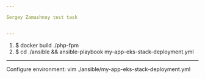 ```yaml
---

Sergey Zamashnoy test task


---
```



1. $ docker build ./php-fpm
2. $ cd ./ansible && ansible-playbook my-app-eks-stack-deployment.yml

---


Configure environment: vim ./ansible/my-app-eks-stack-deployment.yml 
